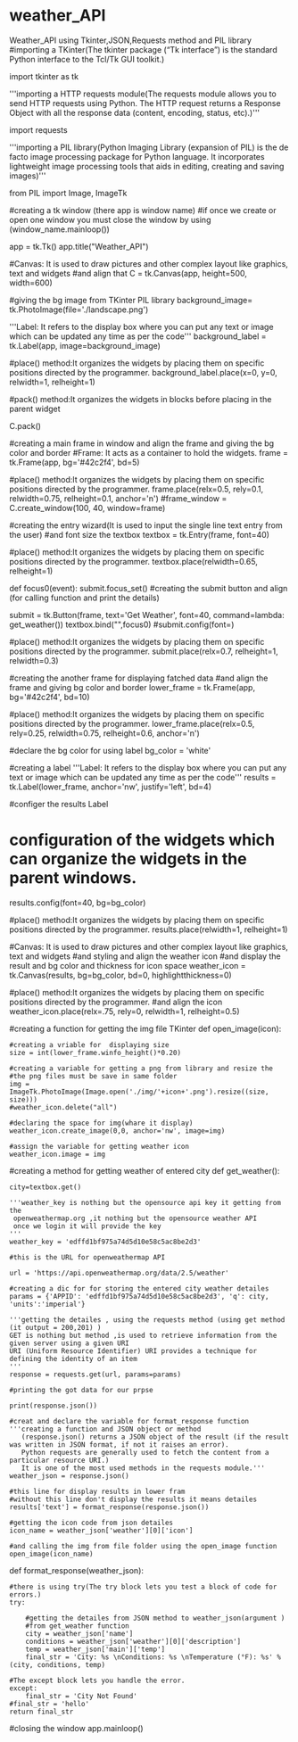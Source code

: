 # weather_API
Weather_API using Tkinter,JSON,Requests method and PIL library
#importing a TKinter(The tkinter package (“Tk interface”) is the standard Python interface to the Tcl/Tk GUI toolkit.)

import tkinter as tk


'''importing a HTTP requests module(The requests module allows you to send HTTP requests using Python.
The HTTP request returns a Response Object with all the response data (content, encoding, status, etc).)'''

import requests


'''importing a PIL library(Python Imaging Library (expansion of PIL) is the de facto image processing package for Python language.
It incorporates lightweight image processing tools that aids in editing, creating and saving images)'''

from PIL import Image, ImageTk

#creating a tk window (there app is window name)
#if once we create or open one window you must close the window by using (window_name.mainloop())

app = tk.Tk()
app.title("Weather_API")



#Canvas: It is used to draw pictures and other complex layout like graphics, text and widgets
#and align that
C = tk.Canvas(app, height=500, width=600)

#giving the bg image from TKinter PIL library
background_image= tk.PhotoImage(file='./landscape.png')

'''Label: It refers to the display box where you can put any text or
image which can be updated any time as per the code'''
background_label = tk.Label(app, image=background_image)

#place() method:It organizes the widgets by placing them on specific positions directed by the programmer.
background_label.place(x=0, y=0, relwidth=1, relheight=1)

#pack() method:It organizes the widgets in blocks before placing in the parent widget

C.pack()

#creating a main frame in window and align the frame and giving the bg color and border
#Frame: It acts as a container to hold the widgets.
frame = tk.Frame(app,  bg='#42c2f4', bd=5)

#place() method:It organizes the widgets by placing them on specific positions directed by the programmer.
frame.place(relx=0.5, rely=0.1, relwidth=0.75, relheight=0.1, anchor='n')
#frame_window = C.create_window(100, 40, window=frame)

#creating the entry wizard(It is used to input the single line text entry from the user)
#and font size the textbox
textbox = tk.Entry(frame, font=40)

#place() method:It organizes the widgets by placing them on specific positions directed by the programmer.
textbox.place(relwidth=0.65, relheight=1)

def focus0(event):
    submit.focus_set()
#creating the submit button and align (for calling function and print the details)

submit = tk.Button(frame, text='Get Weather', font=40, command=lambda: get_weather())
textbox.bind("<Return>",focus0)
#submit.config(font=)

#place() method:It organizes the widgets by placing them on specific positions directed by the programmer.
submit.place(relx=0.7, relheight=1, relwidth=0.3)

#creating the another frame for displaying fatched data
#and align the frame and giving bg color and border
lower_frame = tk.Frame(app, bg='#42c2f4', bd=10)

#place() method:It organizes the widgets by placing them on specific positions directed by the programmer.
lower_frame.place(relx=0.5, rely=0.25, relwidth=0.75, relheight=0.6, anchor='n')

#declare the bg color for using label
bg_color = 'white'

#creating a label
'''Label: It refers to the display box where you can put any text or
image which can be updated any time as per the code'''
results = tk.Label(lower_frame, anchor='nw', justify='left', bd=4)

#configer the results Label
# configuration of the widgets which can organize the widgets in the parent windows.
results.config(font=40, bg=bg_color)

#place() method:It organizes the widgets by placing them on specific positions directed by the programmer.
results.place(relwidth=1, relheight=1)

#Canvas: It is used to draw pictures and other complex layout like graphics, text and widgets
#and styling and align the weather icon
#and display the result and bg color and thickness for icon space
weather_icon = tk.Canvas(results, bg=bg_color, bd=0, highlightthickness=0)

#place() method:It organizes the widgets by placing them on specific positions directed by the programmer.
#and align the icon
weather_icon.place(relx=.75, rely=0, relwidth=1, relheight=0.5)

#creating a function for getting the img file TKinter
def open_image(icon):

    #creating a vriable for  displaying size
    size = int(lower_frame.winfo_height()*0.20)

    #creating a variable for getting a png from library and resize the 
    #the png files must be save in same folder
    img = ImageTk.PhotoImage(Image.open('./img/'+icon+'.png').resize((size, size)))
    #weather_icon.delete("all")

    #declaring the space for img(whare it display)
    weather_icon.create_image(0,0, anchor='nw', image=img)

    #assign the variable for getting weather icon
    weather_icon.image = img


#creating a method for getting weather of entered city
def get_weather():

    city=textbox.get()      

    '''weather_key is nothing but the opensource api key it getting from the
     openweathermap.org ,it nothing but the opensource weather API
     once we login it will provide the key
    '''
    weather_key = 'edffd1bf975a74d5d10e58c5ac8be2d3'
    
    #this is the URL for openweathermap API
    
    url = 'https://api.openweathermap.org/data/2.5/weather'

    #creating a dic for for storing the entered city weather detailes
    params = {'APPID': 'edffd1bf975a74d5d10e58c5ac8be2d3', 'q': city, 'units':'imperial'}

    '''getting the detailes , using the requests method (using get method (it output = 200,201) )
    GET is nothing but method ,is used to retrieve information from the given server using a given URI
    URI (Uniform Resource Identifier) URI provides a technique for defining the identity of an item
    '''
    response = requests.get(url, params=params)

    #printing the got data for our prpse
    
    print(response.json())

    #creat and declare the variable for format_response function
    '''creating a function and JSON object or method
       (response.json() returns a JSON object of the result (if the result was written in JSON format, if not it raises an error).
       Python requests are generally used to fetch the content from a particular resource URI.)
       It is one of the most used methods in the requests module.'''
    weather_json = response.json()

    #this line for display results in lower fram
    #without this line don't display the results it means detailes
    results['text'] = format_response(response.json())
    
    #getting the icon code from json detailes 
    icon_name = weather_json['weather'][0]['icon']
 
    #and calling the img from file folder using the open_image function
    open_image(icon_name)


def format_response(weather_json):

    #there is using try(The try block lets you test a block of code for errors.)
    try:

        #getting the detailes from JSON method to weather_json(argument )
        #from get_weather function
        city = weather_json['name']
        conditions = weather_json['weather'][0]['description']
        temp = weather_json['main']['temp']
        final_str = 'City: %s \nConditions: %s \nTemperature (°F): %s' % (city, conditions, temp)
    
    #The except block lets you handle the error.
    except:
        final_str = 'City Not Found'
    #final_str = 'hello'
    return final_str








#closing the window
app.mainloop()

